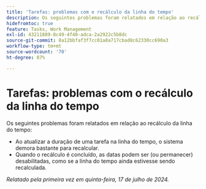 ```yaml
---
title: 'Tarefas: problemas com o recálculo da linha do tempo'
description: Os seguintes problemas foram relatados em relação ao recálculo do cronograma.
hidefromtoc: true
feature: Tasks, Work Management
exl-id: 43211889-8c49-4f40-adca-2a2922c5b8dc
source-git-commit: 8a12bbfaf3f7cc01a8a717cbad8c62330cc690a3
workflow-type: tm+mt
source-wordcount: '70'
ht-degree: 87%

---
```


# Tarefas: problemas com o recálculo da linha do tempo

<!--
>[!NOTE]
>
>This article was fixed on October 10, 2024.
-->

Os seguintes problemas foram relatados em relação ao recálculo da linha do tempo:

* Ao atualizar a duração de uma tarefa na linha do tempo, o sistema demora bastante para recalcular.
* Quando o recálculo é concluído, as datas podem ser (ou permanecer) desabilitadas, como se a linha do tempo ainda estivesse sendo recalculada.

_Relatado pela primeira vez em quinta-feira, 17 de julho de 2024._
